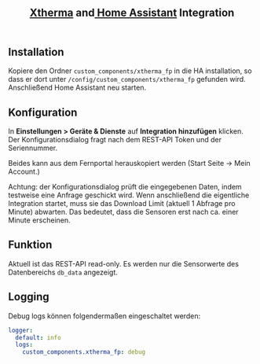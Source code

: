 <h2 align="center">
   <a href="https://www.xtherma.de/">Xtherma</a> and<a href="https://www.home-assistant.io"> Home Assistant</a> Integration
   </br></br>
</h2>

## Installation

Kopiere den Ordner `custom_components/xtherma_fp` in die HA installation, so dass er dort unter `/config/custom_components/xtherma_fp` gefunden wird.
Anschließend Home Assistant neu starten.

## Konfiguration

In **Einstellungen > Geräte & Dienste** auf **Integration hinzufügen** klicken. Der Konfigurationsdialog fragt nach dem REST-API Token und der Seriennummer.

Beides kann aus dem Fernportal herauskopiert werden (Start Seite -> Mein Account.)

Achtung: der Konfigurationsdialog prüft die eingegebenen Daten, indem testweise eine Anfrage geschickt wird. Wenn anschließend die eigentliche Integration startet, muss sie das Download Limit (aktuell 1 Abfrage pro Minute) abwarten. Das bedeutet, dass die Sensoren erst nach ca. einer Minute erscheinen.

## Funktion

Aktuell ist das REST-API read-only. Es werden nur die Sensorwerte des Datenbereichs `db_data` angezeigt.

## Logging

Debug logs können folgendermaßen eingeschaltet werden:

```yaml
logger:
  default: info
  logs:
    custom_components.xtherma_fp: debug
```
